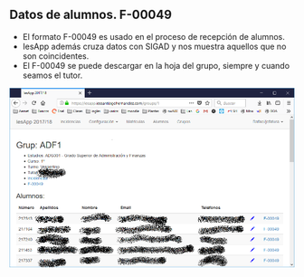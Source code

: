 ## Datos de alumnos. F-00049

- El formato F-00049 es usado en el proceso de recepción de alumnos.
- IesApp además cruza datos con SIGAD y nos muestra aquellos que no son coincidentes.
- El F-00049 se puede descargar en la hoja del grupo, siempre y cuando seamos el tutor.


![](img/grupos02.png)


